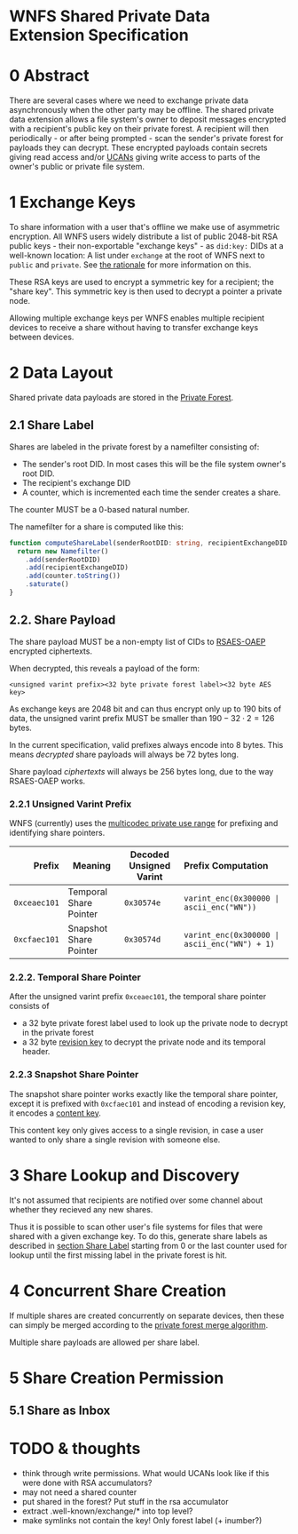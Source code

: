 # WNFS Shared Private Data Extension Specification

# 0 Abstract

There are several cases where we need to exchange private data asynchronously when the other party may be offline.
The shared private data extension allows a file system's owner to deposit messages encrypted with a recipient's public key on their private forest.
A recipient will then periodically - or after being prompted - scan the sender's private forest for payloads they can decrypt.
These encrypted payloads contain secrets giving read access and/or [UCANs](https://ucan.xyz) giving write access to parts of the owner's public or private file system.

# 1 Exchange Keys

To share information with a user that's offline we make use of asymmetric encryption. All WNFS users widely distribute a list of public 2048-bit RSA public keys - their non-exportable "exchange keys" - as `did:key:` DIDs at a well-known location: A list under `exchange` at the root of WNFS next to `public` and `private`. See [the rationale](/rationale/shared-private-data.md#exchange-key-location) for more information on this.

These RSA keys are used to encrypt a symmetric key for a recipient; the "share key". This symmetric key is then used to decrypt a pointer a private node.

Allowing multiple exchange keys per WNFS enables multiple recipient devices to receive a share without having to transfer exchange keys between devices.

# 2 Data Layout

Shared private data payloads are stored in the [Private Forest](/spec/private-wnfs.md#21-ciphertext-blocks).

## 2.1 Share Label

Shares are labeled in the private forest by a namefilter consisting of:
- The sender's root DID. In most cases this will be the file system owner's root DID.
- The recipient's exchange DID
- A counter, which is incremented each time the sender creates a share.

The counter MUST be a 0-based natural number.

The namefilter for a share is computed like this:

```ts
function computeShareLabel(senderRootDID: string, recipientExchangeDID: string, counter: number) {
  return new Namefilter()
    .add(senderRootDID)
    .add(recipientExchangeDID)
    .add(counter.toString())
    .saturate()
}
```

## 2.2. Share Payload

The share payload MUST be a non-empty list of CIDs to [RSAES-OAEP](https://datatracker.ietf.org/doc/html/rfc3447#section-7.1) encrypted ciphertexts.

When decrypted, this reveals a payload of the form:

`<unsigned varint prefix><32 byte private forest label><32 byte AES key>`

As exchange keys are 2048 bit and can thus encrypt only up to 190 bits of data, the unsigned varint prefix MUST be smaller than $190 - 32 \cdot 2 = 126$ bytes.

In the current specification, valid prefixes always encode into 8 bytes. This means *decrypted* share payloads will always be 72 bytes long.

Share payload *ciphertexts* will always be 256 bytes long, due to the way RSAES-OAEP works.

### 2.2.1 Unsigned Varint Prefix

WNFS (currently) uses the [multicodec private use range](https://github.com/multiformats/multicodec/#private-use-area) for prefixing and identifying share pointers.

| Prefix | Meaning | Decoded Unsigned Varint | Prefix Computation |
|-------:|---------|-------------------------|:-------------------|
| `0xceaec101` | Temporal Share Pointer | `0x30574e` | `varint_enc(0x300000 \| ascii_enc("WN"))` |
| `0xcfaec101` | Snapshot Share Pointer | `0x30574d` | `varint_enc(0x300000 \| ascii_enc("WN") + 1)` |

### 2.2.2. Temporal Share Pointer

After the unsigned varint prefix `0xceaec101`, the temporal share pointer consists of
- a 32 byte private forest label used to look up the private node to decrypt in the private forest
- a 32 byte [revision key](/spec/private-wnfs.md#3161-revision-key) to decrypt the private node and its temporal header.

### 2.2.3 Snapshot Share Pointer

The snapshot share pointer works exactly like the temporal share pointer, except it is prefixed with `0xcfaec101` and instead of encoding a revision key, it encodes a [content key](/spec/private-wnfs.md#3162-content-key).

This content key only gives access to a single revision, in case a user wanted to only share a single revision with someone else.

# 3 Share Lookup and Discovery

It's not assumed that recipients are notified over some channel about whether they recieved any new shares.

Thus it is possible to scan other user's file systems for files that were shared with a given exchange key. To do this, generate share labels as described in [section Share Label](#21-share-label) starting from 0 or the last counter used for lookup until the first missing label in the private forest is hit.

# 4 Concurrent Share Creation

If multiple shares are created concurrently on separate devices, then these can simply be merged according to the [private forest merge algorithm](/spec/private-wnfs.md#45-merge).

Multiple share payloads are allowed per share label.

# 5 Share Creation Permission

## 5.1 Share as Inbox






# TODO & thoughts
* think through write permissions. What would UCANs look like if this were done with RSA accumulators?
* may not need a shared counter
* put shared in the forest? Put stuff in the rsa accumulator
* extract .well-known/exchange/* into top level?
* make symlinks not contain the key! Only forest label (+ inumber?)
